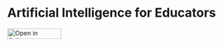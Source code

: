 # Artificial Intelligence for Educators

<a href="https://hub.callysto.ca/jupyter/hub/user-redirect/git-pull?repo=https://github.com/callysto/artificial-intelligence-for-educators&branch=main&urlpath=notebooks/artificial-intelligence-for-educators/ai-for-educators.ipynb" target="_parent"><img src="https://raw.githubusercontent.com/callysto/curriculum-notebooks/master/open-in-callysto-button.svg?sanitize=true" width="123" height="24" alt="Open in Callysto"></a>


